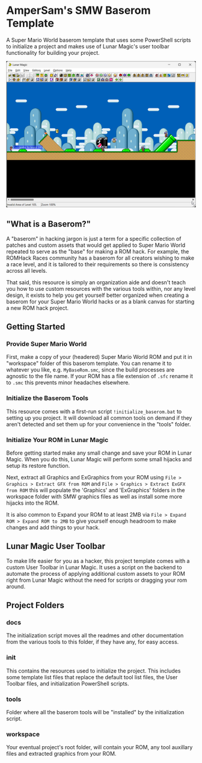 # AmperSam's SMW Baserom Template

A Super Mario World baserom template that uses some PowerShell scripts to initialize a project and makes use of Lunar Magic's user toolbar functionality for building your project.

![image](./init/screenshot.png)

## "What is a Baserom?"

A "baserom" in hacking jargon is just a term for a specific collection of patches and custom assets that would get applied to Super Mario World repeated to serve as the "base" for making a ROM hack. For example, the ROMHack Races community has a baserom for all creators wishing to make a race level, and it is tailored to their requirements so there is consistency across all levels.

That said, this resource is simply an organization aide and doesn't teach you how to use custom resources with the various tools within, nor any level design, it exists to help you get yourself better organized when creating a baserom for your Super Mario World hacks or as a blank canvas for starting a new ROM hack project.

## Getting Started

### Provide Super Mario World

First, make a copy of your (headered)  Super Mario World ROM and put it in "workspace" folder of this baserom template. You can rename it to whatever you like, e.g. `MyBaseRom.smc`, since the build processes are agnostic to the file name. If your ROM has a file extension of `.sfc` rename it to `.smc` this prevents minor headaches elsewhere.

### Initialize the Baserom Tools

This resource comes with a first-run script `!initialize_baserom.bat` to setting up you project. It will download all common tools on demand if they aren't detected and set them up for your convenience in the "tools" folder.

### Initialize Your ROM in Lunar Magic

Before getting started make any small change and save your ROM in Lunar Magic. When you do this, Lunar Magic will perform some small hijacks and setup its restore function.

Next, extract all Graphics and ExGraphics from your ROM using `File > Graphics > Extract GFX from ROM` and `File > Graphics > Extract ExGFX from ROM` this will populate the 'Graphics' and 'ExGraphics' folders in the workspace folder with SMW graphics files as well as install some more hijacks into the ROM.

It is also common to Expand your ROM to at least 2MB via `File > Expand ROM > Expand ROM to 2MB` to give yourself enough headroom to make changes and add things to your hack.

## Lunar Magic User Toolbar

To make life easier for you as a hacker, this project template comes with a custom User Toolbar in Lunar Magic. It uses a script on the backend to automate the process of applying additional custom assets to your ROM right from Lunar Magic without the need for scripts or dragging your rom around.

## Project Folders

### docs

The initialization script moves all the readmes and other documentation from the various tools to this folder, if they have any, for easy access.

### init

This contains the resources used to initialize the project. This includes some template list files that replace the default tool list files, the User Toolbar files, and initialization PowerShell scripts.

### tools

Folder where all the baserom tools will be "installed" by the initialization script.

### workspace

Your eventual project's root folder, will contain your ROM, any tool auxillary files and extracted graphics from your ROM.